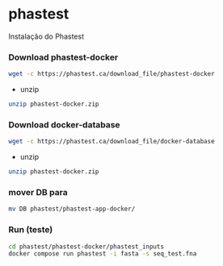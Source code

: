 # phastest
Instalação do Phastest


### Download phastest-docker
```bash
wget -c https://phastest.ca/download_file/phastest-docker
```
* unzip
```bash
unzip phastest-docker.zip 
```

### Download docker-database
```bash
wget -c https://phastest.ca/download_file/docker-database
```

* unzip
```bash
unzip phastest-docker.zip 
```

### mover DB para 
```bash
mv DB phastest/phastest-app-docker/
```

### Run (teste)
```bash
cd phastest/phastest-docker/phastest_inputs
docker compose run phastest -i fasta -s seq_test.fna
```
